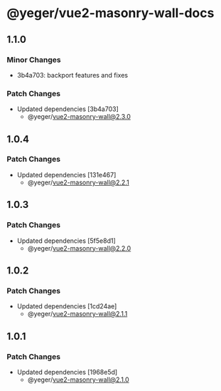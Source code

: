 # @yeger/vue2-masonry-wall-docs

## 1.1.0

### Minor Changes

- 3b4a703: backport features and fixes

### Patch Changes

- Updated dependencies [3b4a703]
  - @yeger/vue2-masonry-wall@2.3.0

## 1.0.4

### Patch Changes

- Updated dependencies [131e467]
  - @yeger/vue2-masonry-wall@2.2.1

## 1.0.3

### Patch Changes

- Updated dependencies [5f5e8d1]
  - @yeger/vue2-masonry-wall@2.2.0

## 1.0.2

### Patch Changes

- Updated dependencies [1cd24ae]
  - @yeger/vue2-masonry-wall@2.1.1

## 1.0.1

### Patch Changes

- Updated dependencies [1968e5d]
  - @yeger/vue2-masonry-wall@2.1.0
